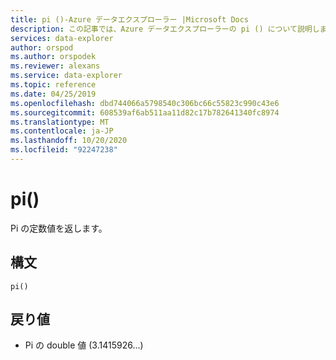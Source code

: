 ```yaml
---
title: pi ()-Azure データエクスプローラー |Microsoft Docs
description: この記事では、Azure データエクスプローラーの pi () について説明します。
services: data-explorer
author: orspod
ms.author: orspodek
ms.reviewer: alexans
ms.service: data-explorer
ms.topic: reference
ms.date: 04/25/2019
ms.openlocfilehash: dbd744066a5798540c306bc66c55823c990c43e6
ms.sourcegitcommit: 608539af6ab511aa11d82c17b782641340fc8974
ms.translationtype: MT
ms.contentlocale: ja-JP
ms.lasthandoff: 10/20/2020
ms.locfileid: "92247238"
---
```

# <a name="pi"></a>pi()

Pi の定数値を返します。

## <a name="syntax"></a>構文

`pi()`

## <a name="returns"></a>戻り値

* Pi の double 値 (3.1415926...)